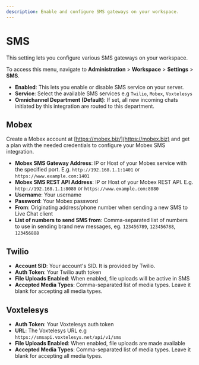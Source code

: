 ```yaml
---
description: Enable and configure SMS gateways on your workspace.
---
```


# SMS

This setting lets you configure various SMS gateways on your workspace.

To access this menu, navigate to **Administration** > **Workspace** > **Settings** > **SMS**.

* **Enabled**: This lets you enable or disable SMS service on your server.
* **Service**: Select the available SMS services e.g `Twilio`, `Mobex`, `Voxtelesys`
* **Omnichannel Department (Default)**: If set, all new incoming chats initiated by this integration are routed to this department.

## Mobex

Create a Mobex account at [https://mobex.biz/](https://mobex.biz) and get a plan with the needed credentials to configure your Mobex SMS integration.

* **Mobex SMS Gateway Address**: IP or Host of your Mobex service with the specified port. E.g. `http://192.168.1.1:1401` or `https://www.example.com:1401`
* **Mobex SMS REST API Address**: IP or Host of your Mobex REST API. E.g. `http://192.168.1.1:8080` or `https://www.example.com:8080`
* **Username**: Your username
* **Password**: Your Mobex password
* **From**: Originating address/phone number when sending a new SMS to Live Chat client
* **List of numbers to send SMS from**: Comma-separated list of numbers to use in sending brand new messages, eg. `123456789`, `123456788`, `123456888`

## Twilio

* **Account SID**: Your account's SID. It is provided by Twilio.
* **Auth Token**: Your Twilio auth token
* **File Uploads Enabled**: When enabled, file uploads will be active in SMS
* **Accepted Media Types**: Comma-separated list of media types. Leave it blank for accepting all media types.

## Voxtelesys <a href="#1t0nl2lpq6o" id="1t0nl2lpq6o"></a>

* **Auth Token**: Your Voxtelesys auth token
* **URL**: The Voxtelesys URL e.g `https://smsapi.voxtelesys.net/api/v1/sms`
* **File Uploads Enabled**: When enabled, file uploads are made available
* **Accepted Media Types**: Comma-separated list of media types. Leave it blank for accepting all media types.
